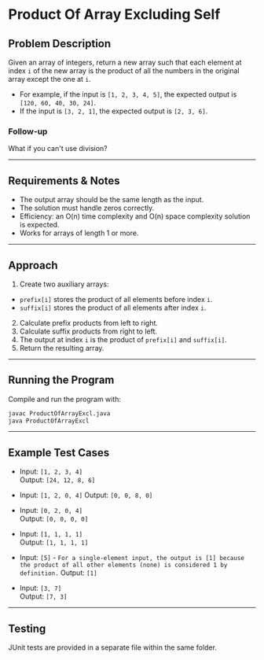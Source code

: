 # Product Of Array Excluding Self

## Problem Description

Given an array of integers, return a new array such that each element at index `i` of the new array is the product of all the numbers in the original array except the one at `i`.

- For example, if the input is `[1, 2, 3, 4, 5]`, the expected output is `[120, 60, 40, 30, 24]`.
- If the input is `[3, 2, 1]`, the expected output is `[2, 3, 6]`.

### Follow-up

What if you can't use division?

---

## Requirements & Notes

- The output array should be the same length as the input.
- The solution must handle zeros correctly.
- Efficiency: an O(n) time complexity and O(n) space complexity solution is expected.
- Works for arrays of length 1 or more.

---

## Approach

1. Create two auxiliary arrays:
  - `prefix[i]` stores the product of all elements before index `i`.
  - `suffix[i]` stores the product of all elements after index `i`.
2. Calculate prefix products from left to right.
3. Calculate suffix products from right to left.
4. The output at index `i` is the product of `prefix[i]` and `suffix[i]`.
5. Return the resulting array.

---

## Running the Program

Compile and run the program with:

```bash
javac ProductOfArrayExcl.java
java ProductOfArrayExcl
```

---

## Example Test Cases

- Input: `[1, 2, 3, 4]`  
  Output: `[24, 12, 8, 6]`


- Input: `[1, 2, 0, 4]`
  Output: `[0, 0, 8, 0]`


- Input: `[0, 2, 0, 4]`  
  Output: `[0, 0, 0, 0]`


- Input: `[1, 1, 1, 1]`  
  Output: `[1, 1, 1, 1]`


- Input: `[5]` - `For a single-element input, the output is [1] because the product of all other elements (none) is considered 1 by definition.`
  Output: `[1]`


- Input: `[3, 7]`  
  Output: `[7, 3]`

---

## Testing

JUnit tests are provided in a separate file within the same folder.


